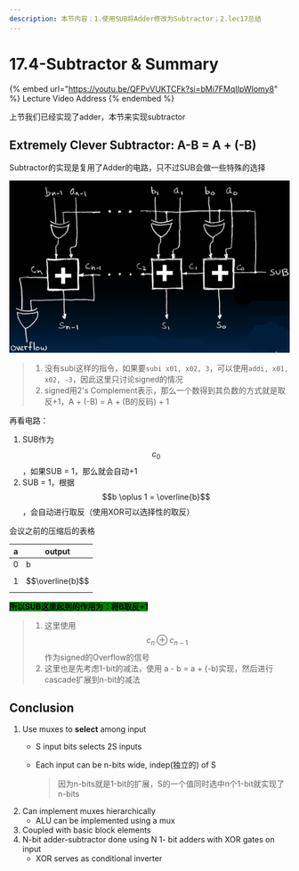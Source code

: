 ```yaml
---
description: 本节内容：1.使用SUB将Adder修改为Subtractor；2.lec17总结
---
```


# 17.4-Subtractor & Summary

{% embed url="https://youtu.be/QFPvVUKTCFk?si=bMi7FMqIIpWIomy8" %}
Lecture Video Address
{% endembed %}

上节我们已经实现了adder，本节来实现subtractor

## Extremely Clever Subtractor: A-B = A + (-B)

Subtractor的实现是复用了Adder的电路，只不过SUB会做一些特殊的选择

![subtractor](.image/image-20240613204452986.png)

> 1. 没有subi这样的指令，如果要`subi x01, x02, 3`，可以使用`addi, x01, x02, -3`，因此这里只讨论signed的情况
> 2. signed用2's Complement表示，那么一个数得到其负数的方式就是取反+1，A + (-B) = A + (B的反码) + 1

再看电路：

1. SUB作为 $$c_0$$，如果SUB = 1，那么就会自动+1
2. SUB = 1，根据$$b \oplus 1 = \overline{b}$$，会自动进行取反（使用XOR可以选择性的取反）

会议之前的压缩后的表格

| a | output           |
| - | ---------------- |
| 0 | b                |
| 1 | $$\overline{b}$$ |

<mark style="background-color:green;">**所以SUB这里起到的作用为：将B取反+1**</mark>

> 1. 这里使用 $$c_n \oplus c_{n-1}$$ 作为signed的Overflow的信号
> 2. 这里也是先考虑1-bit的减法，使用 a - b = a + (-b)实现，然后进行cascade扩展到n-bit的减法

## Conclusion

1. Use muxes to **select** among input
   * S input bits selects 2S inputs
   *   Each input can be n-bits wide, indep(独立的) of S

       > 因为n-bits就是1-bit的扩展，S的一个值同时选中n个1-bit就实现了n-bits
2. Can implement muxes hierarchically
   * ALU can be implemented using a mux
3. Coupled with basic block elements
4. N-bit adder-subtractor done using N 1- bit adders with XOR gates on input
   * XOR serves as conditional inverter
